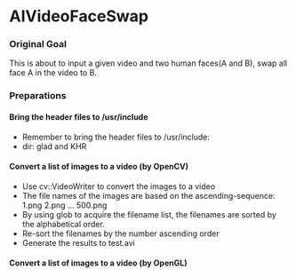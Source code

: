 # AIVideoFaceSwap
### Original Goal
This is about to input a given video and two human faces(A and B), swap all face A in the video to B.

### Preparations
#### Bring the header files to /usr/include
* Remember to bring the header files to /usr/include:
* dir: glad and KHR

#### Convert a list of images to a video (by OpenCV)
* Use cv::VideoWriter to convert the images to a video
* The file names of the images are based on the ascending-sequence: 1.png 2.png ... 500.png 
* By using glob to acquire the filename list, the filenames are sorted by the alphabetical order.
* Re-sort the filenames by the number ascending order
* Generate the results to test.avi

#### Convert a list of images to a video (by OpenGL)
